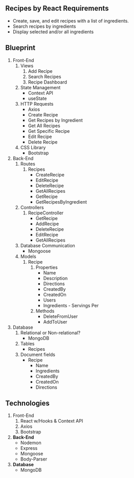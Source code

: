 ## Recipes by React Requirements

-  Create, save, and edit recipes with a list of ingredients.
-  Search recipes by ingredients
-  Display selected and/or all ingredients

## Blueprint

1. Front-End
   1. Views
      1. Add Recipe
      1. Search Recipes
      1. Recipe Dashboard
   1. State Management
      -  Context API
      -  useState
   1. HTTP Requests
      -  Axios
      -  Create Recipe
      -  Get Recipes by Ingredient
      -  Get All Recipes
      -  Get Specific Recipe
      -  Edit Recipe
      -  Delete Recipe
   1. CSS Library
      -  Bootstrap
1. Back-End
   1. Routes
      1. Recipes
         -  CreateRecipe
         -  EditRecipe
         -  DeleteRecipe
         -  GetAllRecipes
         -  GetRecipe
         -  GetRecipesByIngredient
   1. Controllers
      1. RecipeController
         -  GetRecipe
         -  AddRecipe
         -  DeleteRecipe
         -  EditRecipe
         -  GetAllRecipes
   1. Database Communication
      -  Mongoose
   1. Models
      1. Recipe
         1. Properties
            -  Name
            -  Description
            -  Directions
            -  CreatedBy
            -  CreatedOn
            -  Users
            -  Ingredients - Servings Per
         1. Methods
            -  DeleteFromUser
            -  AddToUser
1. Database
   1. Relational or Non-relational?
      -  MongoDB
   1. Tables
      -  Recipes
   1. Document fields
      -  Recipe
         -  Name
         -  Ingredients
         -  CreatedBy
         -  CreatedOn
         -  Directions

## Technologies

1. Front-End
   1. React w/Hooks & Context API
   1. Axios
   1. Bootstrap
1. **Back-End**
   -  Nodemon
   -  Express
   -  Mongoose
   -  Body-Parser
1. **Database**
   -  MongoDB
